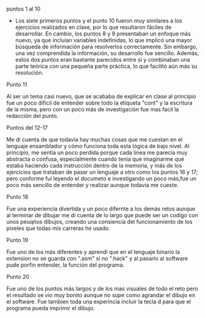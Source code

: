 
puntos 1 al 10  

- Los siete primeros puntos y el punto 10 fueron muy similares a los ejercicios realizados en clase, por lo que resultaron fáciles de desarrollar. En cambio, los puntos 8 y 9 presentaban un enfoque más nuevo, ya que incluían variables indefinidas, lo que implicó una mayor búsqueda de información para resolverlos correctamente. Sin embargo, una vez comprendida la información, su desarrollo fue sencillo. Además, estos dos puntos eran bastante parecidos entre sí y combinaban una parte teórica con una pequeña parte práctica, lo que facilitó aún más su resolución.


Punto 11  

Al ser un tema casi nuevo, que se acababa de explicar en clase al principio fue un poco dificil de entender sobre todo la etiqueta "cont" y la escritura de la misma, pero con un poco más de investigación fue mas facil la redacción del punto.

Puntos del 12-17  

Me di cuenta de que todavía hay muchas cosas que me cuestan en el lenguaje ensamblador y cómo funciona toda esta lógica de bajo nivel. Al principio, me sentía un poco perdida porque cada línea me parecía muy abstracta o confusa, especialmente cuando tenía que imaginarme qué estaba haciendo cada instrucción dentro de la memoria, y más de los ejercicios que trataban de pasar un lenguaje a otro como los puntos 16 y 17; pero conforme fui leyendo el documeto e investigando un poco más,fue un poco más sencillo de entender y realizar aunque todavia me cueste.


Punto 18  

Fue una experiencia divertida y un poco difernte a los demás retos  aunque al terminar de dibujar me di cuenta de lo largo que puede ser un codigo con unos peuqños dibujos, creando una consiencia del funcionamiento de los pixeles que todas mis carreras he usado.

Punto 19  

Fue uno de los más diferentes y aprendi que en el lenguaje binario la extension no se guarda con ".asm" si no ".hack" y al pasarlo al software pude porfin entender, la función del programa.

Punto 20  

Fue uno de los puntos más largos y de los mas visuales de todo el reto  pero el resultado se vio muy bonito aunque no supe como agrandar el dibujo en el software. Fue tambien toda una experincia incluir la tecla d para que el programa pueda imprimir el dibujo. 